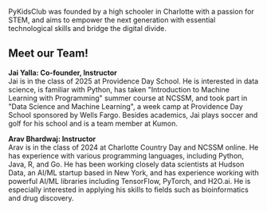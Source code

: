 PyKidsClub was founded by a high schooler in Charlotte with a passion for STEM, and aims to empower the next generation with essential technological skills and bridge the digital divide. 

## Meet our Team!

**Jai Yalla: Co-founder, Instructor** <br>
Jai is in the class of 2025 at Providence Day School. He is interested in data science, is familiar with Python, has taken "Introduction to Machine Learning with Programming" summer course at NCSSM, and took part in "Data Science and Machine Learning", a week camp at Providence Day School sponsored by Wells Fargo. Besides academics, Jai plays soccer and golf for his school and is a team member at Kumon.  

**Arav Bhardwaj: Instructor** <br>
Arav is in the class of 2024 at Charlotte Country Day and NCSSM online. He has experience with various programming languages, including Python, Java, R, and Go. He has been working closely data scientists at Hudson Data, an AI/ML startup based in New York, and has experience working with powerful AI/ML libraries including TensorFlow, PyTorch, and H2O.ai. He is especially interested in applying his skills to fields such as bioinformatics and drug discovery. 
